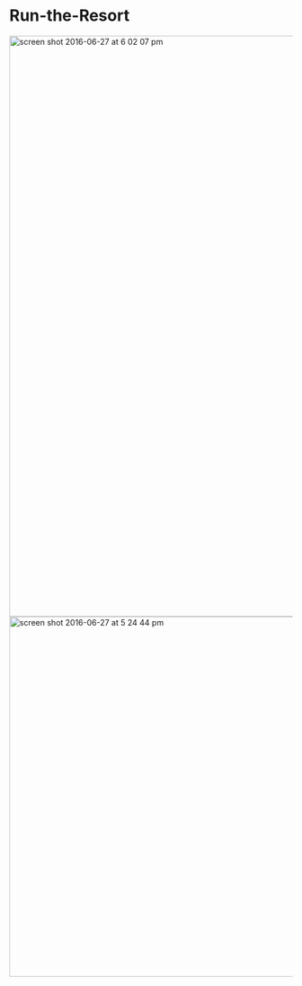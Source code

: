 # Run-the-Resort

<img width="1034" alt="screen shot 2016-06-27 at 6 02 07 pm" src="https://cloud.githubusercontent.com/assets/16583776/16398622/5dac67a6-3c91-11e6-9f81-0971138fce9f.png">

<img width="641" alt="screen shot 2016-06-27 at 5 24 44 pm" src="https://cloud.githubusercontent.com/assets/16583776/16398162/5d00c4bc-3c8e-11e6-9d29-5854ae88e743.png">

